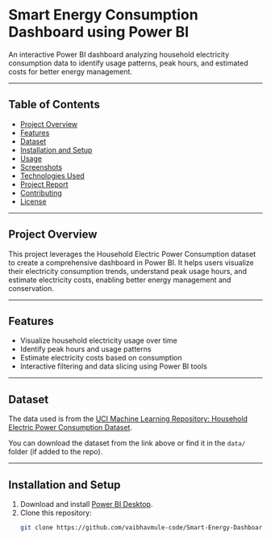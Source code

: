 # Smart Energy Consumption Dashboard using Power BI

An interactive Power BI dashboard analyzing household electricity consumption data to identify usage patterns, peak hours, and estimated costs for better energy management.

---

## Table of Contents

- [Project Overview](#project-overview)  
- [Features](#features)  
- [Dataset](#dataset)  
- [Installation and Setup](#installation-and-setup)  
- [Usage](#usage)  
- [Screenshots](#screenshots)  
- [Technologies Used](#technologies-used)  
- [Project Report](#project-report)  
- [Contributing](#contributing)  
- [License](#license)  

---

## Project Overview

This project leverages the Household Electric Power Consumption dataset to create a comprehensive dashboard in Power BI. It helps users visualize their electricity consumption trends, understand peak usage hours, and estimate electricity costs, enabling better energy management and conservation.

---

## Features

- Visualize household electricity usage over time  
- Identify peak hours and usage patterns  
- Estimate electricity costs based on consumption  
- Interactive filtering and data slicing using Power BI tools  

---

## Dataset

The data used is from the [UCI Machine Learning Repository: Household Electric Power Consumption Dataset](https://archive.ics.uci.edu/ml/datasets/individual+household+electric+power+consumption).

You can download the dataset from the link above or find it in the `data/` folder (if added to the repo).

---

## Installation and Setup

1. Download and install [Power BI Desktop](https://powerbi.microsoft.com/en-us/desktop/).  
2. Clone this repository:  
   ```bash
   git clone https://github.com/vaibhavmule-code/Smart-Energy-Dashboard.git
